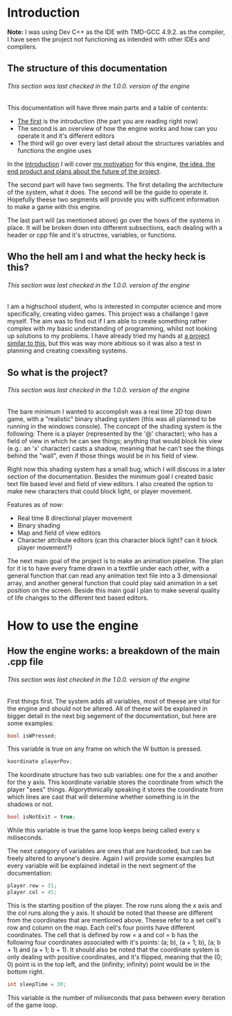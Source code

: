# Introduction
**Note:** I was using Dev C++ as the IDE with TMD-GCC 4.9.2. as the compiler, I have seen the project not functioning as intended with other IDEs and compilers.
## The structure of this documentation
###### This section was last checked in the 1.0.0. version of the engine
This documentation will have three main parts and a table of contents:
* [The first](#introduction) is the introduction (the part you are reading right now)
* The second is an overview of how the engine works and how can you operate it and it's different editors
* The third will go over every last detail about the structures variables and functions the engine uses

In the [introduction](#introduction) I will cover [my motivation](#who-the-hell-am-i-and-what-the-hecky-heck-is-this) for this engine, [the idea, the end product and plans about the future of the project](#so-what-is-the-project).

The second part will have two segments. The first detailing the architecture of the system, what it does. The second will be the guide to operate it. Hopefully theese two segments will provide you with sufficent information to make a game with this engine.

The last part will (as mentioned above) go over the hows of the systems in place. It will be broken down into different subsections, each dealing with a header or cpp file and it's structres, variables, or functions.

## Who the hell am I and what the hecky heck is this?
###### This section was last checked in the 1.0.0. version of the engine
I am a highschool student, who is interested in computer science and more specifically, creating video games. This project was a challange I gave myself. The aim was to find out if I am able to create something rather complex with my basic understanding of programming, whilst not looking up solutions to my problems. I have already tried my hands at [a project similar to this](https://github.com/mmmuscus/Snake), but this was way more abitious so it was also a test in planning and creating coexsiting systems.

## So what is the project?
###### This section was last checked in the 1.0.0. version of the engine
The bare minimum I wanted to accomplish was a real time 2D top down game, with a "realistic" binary shading system (this was all planned to be running in the windows console). The concept of the shading system is the following: There is a player (represented by the '@' character); who has a field of view in which he can see things; anything that would block his view (e.g.: an 'x' character) casts a shadow, meaning that he can't see the things behind the "wall", even if those things would be in his field of view.

Right now this shading system has a small bug, which I will discuss in a later section of the documentation. Besides the minimum goal I created basic text file based level and field of view editors. I also created the option to make new characters that could block light, or player movement.

Features as of now:
* Real time 8 directional player movement
* Binary shading
* Map and field of view editors
* Character attribute editors (can this character block light? can it block player movement?)

The next main goal of the project is to make an animation pipeline. The plan for it is to have every frame drawn in a textfile under each other, with a general function that can read any animation text file into a 3 dimensional array, and another general function that could play said animation in a set position on the screen. Beside this main goal I plan to make several quality of life changes to the different text based editors.

# How to use the engine
## How the engine works: a breakdown of the main .cpp file
###### This section was last checked in the 1.0.0. version of the engine
First things first. The system adds all variables, most of theese are vital for the engine and should not be altered. All of theese will be explained in bigger detail in the next big segement of the documentation, but here are some examples:
```cpp
bool isWPressed;
```
This variable is true on any frame on which the W button is pressed.
```cpp
koordinate playerPov;
```
The koordinate structure has two sub variables: one for the x and another for the y axis. This koordinate variable stores the coordinate from which the player "sees" things. Algorythmically speaking it stores the coordinate from which lines are cast that will determine whether something is in the shadows or not.
```cpp
bool isNotExit = true;
```
While this variable is true the game loop keeps being called every x miliseconds.

The next category of variables are ones that are hardcoded, but can be freely altered to anyone's desire. Again I will provide some examples but every variable will be explained indetail in the next segment of the documentation:
```cpp
player.row = 31;
player.col = 45;
```
This is the starting position of the player. The row runs along the x axis and the col runs along the y axis. It should be noted that theese are different from the coordinates that are mentioned above. Theese refer to a set cell's row and column on the map. Each cell's four points have different coordinates. The cell that is defined by row = a and col = b has the following four coordinates associated with it's points: (a; b), (a + 1; b), (a; b + 1) and (a + 1; b + 1). It should also be noted that the coordinate system is only dealing with positive coordinates, and it's flipped, meaning that the (0; 0) point is in the top left, and the (infinity; infinity) point would be in the bottom right.
```cpp
int sleepTime = 30;
```
This variable is the number of miliseconds that pass between every iteration of the game loop. 
